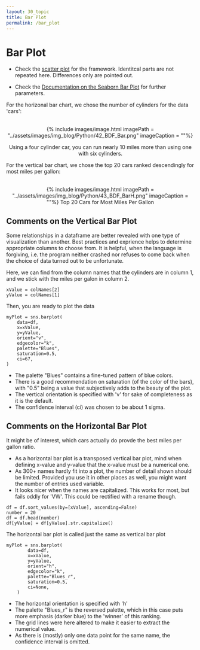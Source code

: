```yaml
---
layout: 30_topic
title: Bar Plot
permalink: /bar_plot
---
```


# Bar Plot

- Check the [scatter plot](scatter_plot) for the framework. Identitcal parts are not repeated here. Differences only are pointed out.

- Check the [Documentation on the Seaborn Bar Plot](https://seaborn.pydata.org/generated/seaborn.barplot.html) for further parameters.


For the horizonal bar chart, we chose the number of cylinders for the data 'cars':
<br><br>
<center>

{% include images/image.html imagePath = "../assets/images/img_blog/Python/42_BDF_Bar.png" imageCaption =  ""%}

Using a four cylinder car, you can run nearly 10 miles more than using one with six cylinders.

</center>

For the vertical bar chart, we chose the top 20 cars ranked descendingly for most miles per gallon:
<br><br>
<center>

{% include images/image.html imagePath = "../assets/images/img_blog/Python/43_BDF_BarH.png" imageCaption =  ""%}
Top 20 Cars for Most Miles Per Gallon
</center>

## Comments on the Vertical Bar Plot

Some relationships in a dataframe are better revealed with one type of visualization than another.
Best practices and exprience helps to determine appropriate columns to choose from. It is helpful, when the language is forgiving, i.e. the program neither crashed nor refuses to come back when the choice of data turned out to be unfortunate. 

Here, we can find from the column names that the cylinders are in column 1, and we stick with the miles per galon in column 2. 

>
    xValue = colNames[2]
    yValue = colNames[1]

Then, you are ready to plot the data

>
    myPlot = sns.barplot(
        data=df,
        x=xValue, 
        y=yValue,         
        orient="v", 
        edgecolor="k",
        palette="Blues",
        saturation=0.5,
        ci=67,
    )

- The palette "Blues" contains a fine-tuned pattern of blue colors.
- There is a good recommendation on saturation (of the color of the bars), with "0.5" being a value that subjectively adds to the beauty of the plot.
- The vertical orientation is specified with 'v' for sake of completeness as it is the default.
- The confidence interval (ci) was chosen to be about 1 sigma.

    
## Comments on the Horizontal Bar Plot


It might be of interest, which cars actually do provde the best miles per gallon ratio.

- As a horizontal bar plot is a transposed vertical bar plot, mind when defining x-value and y-value that the x-value must be a numerical one.
- As 300+ names hardly fit into a plot, the number of detail shown should be limited. Provided you use it in other places as well, you might want the number of entries used variable.
- It looks nicer when the names are capitalized. This works for most, but fails oddly for 'VW'. This could be rectified with a rename though. 

>
    df = df.sort_values(by=[xValue], ascending=False)
    number = 20
    df = df.head(number)
    df[yValue] = df[yValue].str.capitalize()

The horizontal bar plot is called just the same as vertical bar plot

>
    myPlot = sns.barplot(
            data=df,
            x=xValue, 
            y=yValue,         
            orient="h",
            edgecolor="k",
            palette="Blues_r",
            saturation=0.5,
            ci=None,
        )


- The horizontal orientation is specified with 'h'
- The palette "Blues_r" is the reversed palette, which in this case puts more emphasis (darker blue) to the 'winner' of this ranking.
- The grid lines were here altered to make it easier to extract the numerical value.
- As there is (mostly) only one data point for the same name, the confidence interval is omitted.
